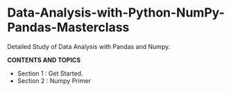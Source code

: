 # Data-Analysis-with-Python-NumPy-Pandas-Masterclass
Detailed Study of Data Analysis with Pandas and Numpy.

**CONTENTS AND TOPICS**

+ Section 1 : Get Started.
+ Section 2 : Numpy Primer
